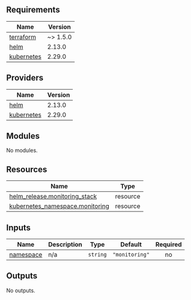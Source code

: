 <!-- BEGIN_TF_DOCS -->
## Requirements

| Name | Version |
|------|---------|
| <a name="requirement_terraform"></a> [terraform](#requirement\_terraform) | ~> 1.5.0 |
| <a name="requirement_helm"></a> [helm](#requirement\_helm) | 2.13.0 |
| <a name="requirement_kubernetes"></a> [kubernetes](#requirement\_kubernetes) | 2.29.0 |

## Providers

| Name | Version |
|------|---------|
| <a name="provider_helm"></a> [helm](#provider\_helm) | 2.13.0 |
| <a name="provider_kubernetes"></a> [kubernetes](#provider\_kubernetes) | 2.29.0 |

## Modules

No modules.

## Resources

| Name | Type |
|------|------|
| [helm_release.monitoring_stack](https://registry.terraform.io/providers/hashicorp/helm/2.13.0/docs/resources/release) | resource |
| [kubernetes_namespace.monitoring](https://registry.terraform.io/providers/hashicorp/kubernetes/2.29.0/docs/resources/namespace) | resource |

## Inputs

| Name | Description | Type | Default | Required |
|------|-------------|------|---------|:--------:|
| <a name="input_namespace"></a> [namespace](#input\_namespace) | n/a | `string` | `"monitoring"` | no |

## Outputs

No outputs.
<!-- END_TF_DOCS -->